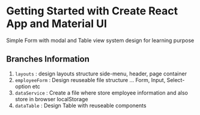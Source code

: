 # Getting Started with Create React App and Material UI

Simple Form with modal and Table view system design for learning purpose 

## Branches Information

1. `layouts` : design layouts structure side-menu, header, page container
2. `employeeForm` : Design reuseable file structure ... Form, Input, Select-option etc
3. `dataService` : Create a file where store employee information and also store in browser localStorage
4. `dataTable` : Design Table with reuseable components 

